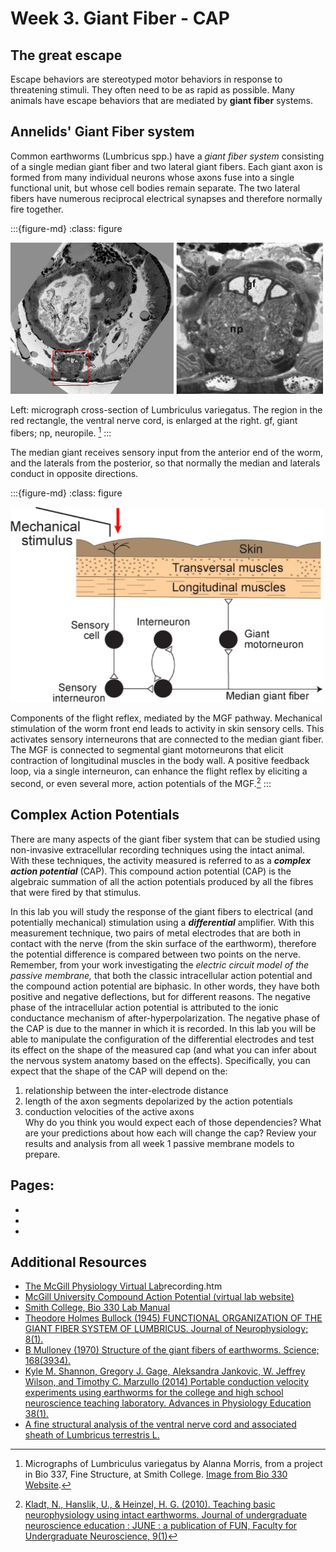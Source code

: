 # Week 3. Giant Fiber - CAP

## The great escape
Escape behaviors are stereotyped motor behaviors in response to threatening stimuli. They often need to be as rapid as possible. Many animals have escape behaviors that are mediated by **giant fiber** systems.  

## Annelids' Giant Fiber system
Common earthworms (Lumbricus spp.) have a *giant fiber system* consisting of a single median giant fiber and two lateral giant fibers. Each giant axon is formed from many individual neurons whose axons fuse into a single functional unit, but whose cell bodies remain separate. The two lateral fibers have numerous reciprocal electrical synapses and therefore normally fire together. 

:::{figure-md}
:class: figure

<img src="/images/earthworm-EMsections.jpg" alt="fishy" class="bg-primary mb-1" width="500px">

Left: micrograph cross-section of Lumbriculus variegatus. The region in the red rectangle, the ventral nerve cord, is enlarged at the right. gf, giant fibers; np, neuropile. [^smith-college-image]
:::

[^smith-college-image]: Micrographs of Lumbriculus variegatus by Alanna Morris, from a project in Bio 337, Fine Structure, at Smith College. [Image from Bio 330 Website](https://www.science.smith.edu/departments/neurosci/courses/bio330/labs/L4giants.html).

The median giant receives sensory input from the anterior end of the worm, and the laterals from the posterior, so that normally the median and laterals conduct in opposite directions. 

:::{figure-md}
:class: figure

<img src="/images/earthworm-giant-fiber-sensory-circuit.jpg" alt="fishy" class="bg-primary mb-1" width="500px">

Components of the flight reflex, mediated by the MGF pathway. Mechanical stimulation of the worm front end leads to activity in skin sensory cells. This activates sensory interneurons that are connected to the median giant fiber. The MGF is connected to segmental giant motorneurons that elicit contraction of longitudinal muscles in the body wall. A positive feedback loop, via a single interneuron, can enhance the flight reflex by eliciting a second, or even several more, action potentials of the MGF.[^kladt-2010]
:::

[^kladt-2010]: [Kladt, N., Hanslik, U., & Heinzel, H. G. (2010). Teaching basic neurophysiology using intact earthworms. Journal of undergraduate neuroscience education : JUNE : a publication of FUN, Faculty for Undergraduate Neuroscience, 9(1)](http://www.ncbi.nlm.nih.gov/pmc/articles/pmc3597421/)

## Complex Action Potentials

There are many aspects of the giant fiber system that can be studied using non-invasive extracellular recording techniques using the intact animal. With these techniques, the activity measured is referred to as a ***complex action potential*** (CAP). This compound action potential (CAP) is the algebraic summation of all the action potentials produced by all the fibres that were fired by that stimulus.  

In this lab you will study the response of the giant fibers to electrical (and potentially mechanical) stimulation using a ***differential*** amplifier. With this measurement technique, two pairs of metal electrodes that are both in contact with the nerve (from the skin surface of the earthworm), therefore the potential difference is compared between two points on the nerve.  
Remember, from your work investigating the *electric circuit model of the passive membrane,* that both the classic intracellular action potential and the compound action potential are biphasic. In other words, they have both positive and negative deflections, but for different reasons. The negative phase of the intracellular action potential is attributed to the ionic conductance mechanism of after-hyperpolarization. The negative phase of the CAP is due to the manner in which it is recorded. In this lab you will be able to manipulate the configuration of the differential electrodes and test its effect on the shape of the measured cap (and what you can infer about the nervous system anatomy based on the effects). Specifically, you can expect that the shape of the CAP will depend on the:
1. relationship between the inter-electrode distance
2. length of the axon segments depolarized by the action potentials
3. conduction velocities of the active axons  
Why do you think you would expect each of those dependencies? What are your predictions about how each will change the cap? Review your results and analysis from all week 1 passive membrane models to prepare. 


## Pages:
- [](../earthworm-giant-fiber/Lab-Manual_earthworm-giant-fiber.md)
- [](../earthworm-giant-fiber/Data-Explorer_earthworm-giant-fiber.ipynb)
- [](../earthworm-giant-fiber/Responses_earthworm-giant-fiber.ipynb)

## Additional Resources

- [The McGill Physiology Virtual Lab](http://www.medicine.mcgill.ca/physio/vlab/CAP/)recording.htm
- [McGill University Compound Action Potential (virtual lab website)](http://www.medicine.mcgill.ca/physio/vlab/CAP/vlabmenuCAP.htm)
- [Smith College, Bio 330 Lab Manual](https://www.science.smith.edu/departments/neurosci/courses/bio330/labs/L4giants.html)
- [Theodore Holmes Bullock (1945) FUNCTIONAL ORGANIZATION OF THE GIANT FIBER SYSTEM OF LUMBRICUS. Journal of Neurophysiology; 8(1).](https://doi.org/10.1152/jn.1945.8.1.55)
- [B Mulloney (1970) Structure of the giant fibers of earthworms. Science; 168(3934).](https://doi-org.ezproxy.wesleyan.edu/10.1126/science.168.3934.994)
- [Kyle M. Shannon, Gregory J. Gage, Aleksandra Jankovic, W. Jeffrey Wilson, and Timothy C. Marzullo (2014) Portable conduction velocity experiments using earthworms for the college and high school neuroscience teaching laboratory. Advances in Physiology Education 38(1).](https://doi.org/10.1152/advan.00088.2013)
- [A fine structural analysis of the ventral nerve cord and associated sheath of Lumbricus terrestris L.](https://doi.org/10.1002/cne.901250308)